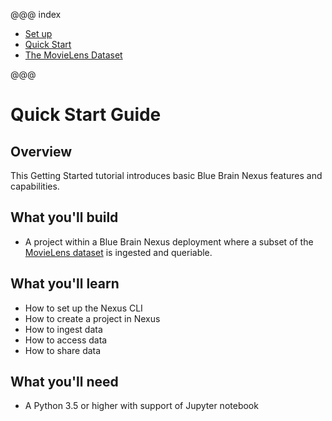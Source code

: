 @@@ index

* [Set up](setup/index.md)
* [Quick Start](quick-start/index.md)
* [The MovieLens Dataset](dataset/index.md)

@@@

# Quick Start Guide


## Overview

This Getting Started tutorial introduces basic Blue Brain Nexus features and capabilities.

## What you'll build

* A project within a Blue Brain Nexus deployment where a subset of the [MovieLens dataset](http://files.grouplens.org/datasets/movielens/ml-latest-small.zip) is ingested and queriable.

## What you'll learn

* How to set up the Nexus CLI
* How to create a project in Nexus
* How to ingest data
* How to access data
* How to share data

## What you'll need

* A Python 3.5 or higher  with support of Jupyter notebook
